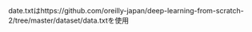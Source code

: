date.txtはhttps://github.com/oreilly-japan/deep-learning-from-scratch-2/tree/master/dataset/data.txtを使用
